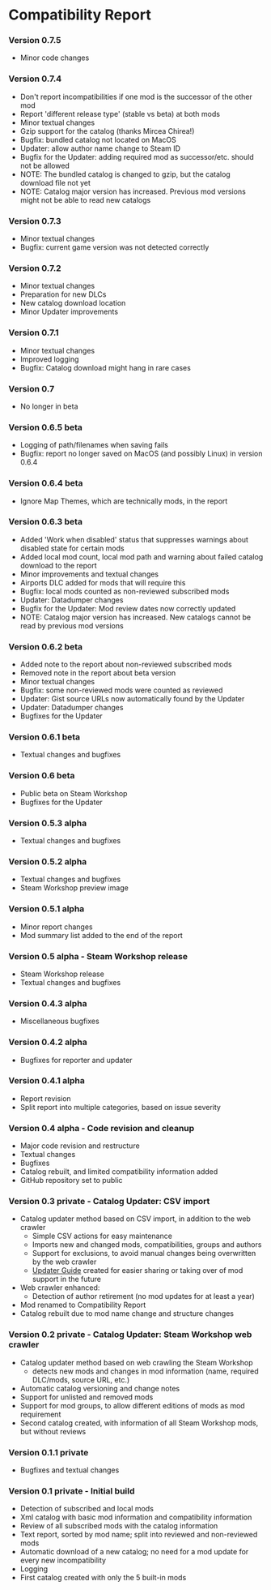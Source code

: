 # Compatibility Report

### Version 0.7.5
* Minor code changes

### Version 0.7.4
* Don't report incompatibilities if one mod is the successor of the other mod
* Report 'different release type' (stable vs beta) at both mods
* Minor textual changes
* Gzip support for the catalog (thanks Mircea Chirea!)
* Bugfix: bundled catalog not located on MacOS
* Updater: allow author name change to Steam ID
* Bugfix for the Updater: adding required mod as successor/etc. should not be allowed
* NOTE: The bundled catalog is changed to gzip, but the catalog download file not yet
* NOTE: Catalog major version has increased. Previous mod versions might not be able to read new catalogs

### Version 0.7.3
* Minor textual changes
* Bugfix: current game version was not detected correctly

### Version 0.7.2
* Minor textual changes
* Preparation for new DLCs
* New catalog download location
* Minor Updater improvements

### Version 0.7.1
* Minor textual changes
* Improved logging
* Bugfix: Catalog download might hang in rare cases

### Version 0.7
* No longer in beta

### Version 0.6.5 beta
* Logging of path/filenames when saving fails
* Bugfix: report no longer saved on MacOS (and possibly Linux) in version 0.6.4

### Version 0.6.4 beta
* Ignore Map Themes, which are technically mods, in the report

### Version 0.6.3 beta
* Added 'Work when disabled' status that suppresses warnings about disabled state for certain mods
* Added local mod count, local mod path and warning about failed catalog download to the report
* Minor improvements and textual changes
* Airports DLC added for mods that will require this
* Bugfix: local mods counted as non-reviewed subscribed mods
* Updater: Datadumper changes
* Bugfix for the Updater: Mod review dates now correctly updated
* NOTE: Catalog major version has increased. New catalogs cannot be read by previous mod versions

### Version 0.6.2 beta
* Added note to the report about non-reviewed subscribed mods
* Removed note in the report about beta version
* Minor textual changes
* Bugfix: some non-reviewed mods were counted as reviewed
* Updater: Gist source URLs now automatically found by the Updater
* Updater: Datadumper changes
* Bugfixes for the Updater

### Version 0.6.1 beta
* Textual changes and bugfixes

### Version 0.6 beta
* Public beta on Steam Workshop
* Bugfixes for the Updater

### Version 0.5.3 alpha
* Textual changes and bugfixes

### Version 0.5.2 alpha
* Textual changes and bugfixes
* Steam Workshop preview image

### Version 0.5.1 alpha
* Minor report changes
* Mod summary list added to the end of the report

### Version 0.5 alpha - Steam Workshop release
* Steam Workshop release
* Textual changes and bugfixes

### Version 0.4.3 alpha
* Miscellaneous bugfixes

### Version 0.4.2 alpha
* Bugfixes for reporter and updater

### Version 0.4.1 alpha
* Report revision
* Split report into multiple categories, based on issue severity

### Version 0.4 alpha - Code revision and cleanup
* Major code revision and restructure
* Textual changes
* Bugfixes
* Catalog rebuilt, and limited compatibility information added
* GitHub repository set to public

### Version 0.3 private - Catalog Updater: CSV import
* Catalog updater method based on CSV import, in addition to the web crawler
  - Simple CSV actions for easy maintenance  
  - Imports new and changed mods, compatibilities, groups and authors
  - Support for exclusions, to avoid manual changes being overwritten by the web crawler
  - [Updater Guide](https://github.com/Finwickle/CompatibilityReport/blob/main/CompatibilityReport/Updater/Updater%20Guide.md) created for easier sharing or taking over of mod support in the future
* Web crawler enhanced:
  - Detection of author retirement (no mod updates for at least a year)
* Mod renamed to Compatibility Report
* Catalog rebuilt due to mod name change and structure changes

### Version 0.2 private - Catalog Updater: Steam Workshop web crawler
* Catalog updater method based on web crawling the Steam Workshop
  - detects new mods and changes in mod information (name, required DLC/mods, source URL, etc.)
* Automatic catalog versioning and change notes
* Support for unlisted and removed mods
* Support for mod groups, to allow different editions of mods as mod requirement
* Second catalog created, with information of all Steam Workshop mods, but without reviews

### Version 0.1.1 private
* Bugfixes and textual changes

### Version 0.1 private - Initial build
* Detection of subscribed and local mods
* Xml catalog with basic mod information and compatibility information
* Review of all subscribed mods with the catalog information
* Text report, sorted by mod name; split into reviewed and non-reviewed mods
* Automatic download of a new catalog; no need for a mod update for every new incompatibility
* Logging
* First catalog created with only the 5 built-in mods
